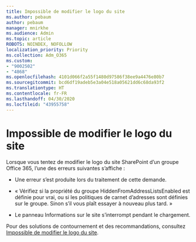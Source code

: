 ```yaml
---
title: Impossible de modifier le logo du site
ms.author: pebaum
author: pebaum
manager: mnirkhe
ms.audience: Admin
ms.topic: article
ROBOTS: NOINDEX, NOFOLLOW
localization_priority: Priority
ms.collection: Adm_O365
ms.custom:
- "9002502"
- "4868"
ms.openlocfilehash: 4101d066f2a55f1480d97586f38ee9a4476e80b7
ms.sourcegitcommit: bcd6df19adeb5e3a04e518a05621dd6c68da93f2
ms.translationtype: HT
ms.contentlocale: fr-FR
ms.lasthandoff: 04/30/2020
ms.locfileid: "43955758"
---
```

# <a name="unable-to-change-site-logo"></a>Impossible de modifier le logo du site

Lorsque vous tentez de modifier le logo du site SharePoint d’un groupe Office 365, l’une des erreurs suivantes s’affiche :

- Une erreur s’est produite lors du traitement de cette demande.

- « Vérifiez si la propriété du groupe HiddenFromAddressListsEnabled est définie pour vrai, ou si les politiques de carnet d’adresses sont définies sur le groupe. Sinon s’il vous plaît essayer à nouveau plus tard. »

- Le panneau Informations sur le site s’interrompt pendant le chargement.

Pour des solutions de contournement et des recommandations, consultez [Impossible de modifier le logo du site](https://docs.microsoft.com/sharepoint/troubleshoot/sites/error-when-changing-o365-site-logo).

